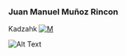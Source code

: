 ### Juan Manuel Muñoz Rincon
Kadzahk [![M](https://icons.iconarchive.com/icons/xenatt/minimalism/24/App-Twitter-icon.png)](https://twitter.com/kadzahk)

 ![Alt Text](https://mir-s3-cdn-cf.behance.net/project_modules/max_1200/4ff07986208593.5d9a654e92f36.gif)
